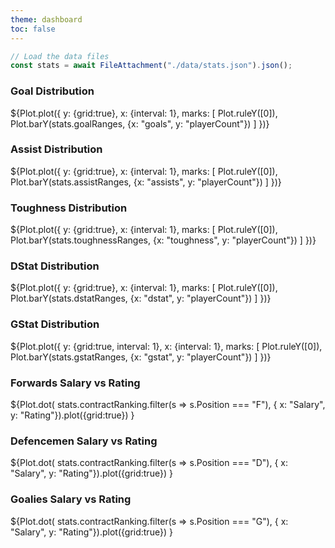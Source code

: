 ```yaml
---
theme: dashboard
toc: false
---
```



```js
// Load the data files
const stats = await FileAttachment("./data/stats.json").json();
```

<h3>Goal Distribution</h3>
${Plot.plot({
    y: {grid:true}, 
    x: {interval: 1},
    marks: [ 
        Plot.ruleY([0]), 
        Plot.barY(stats.goalRanges, {x: "goals", y: "playerCount"})
    ]
})}

<h3>Assist Distribution</h3>
${Plot.plot({
    y: {grid:true}, 
    x: {interval: 1},
    marks: [ 
        Plot.ruleY([0]), 
        Plot.barY(stats.assistRanges, {x: "assists", y: "playerCount"})
    ]
})}

<h3>Toughness Distribution</h3>
${Plot.plot({
    y: {grid:true}, 
    x: {interval: 1},
    marks: [ 
        Plot.ruleY([0]), 
        Plot.barY(stats.toughnessRanges, {x: "toughness", y: "playerCount"})
    ]
})}

<h3>DStat Distribution</h3>
${Plot.plot({
    y: {grid:true}, 
    x: {interval: 1},
    marks: [ 
        Plot.ruleY([0]), 
        Plot.barY(stats.dstatRanges, {x: "dstat", y: "playerCount"})
    ]
})}

<h3>GStat Distribution</h3>
${Plot.plot({
    y: {grid:true, interval: 1}, 
    x: {interval: 1},
    marks: [ 
        Plot.ruleY([0]), 
        Plot.barY(stats.gstatRanges, {x: "gstat", y: "playerCount"})
    ]
})}

<h3>Forwards Salary vs Rating</h3>
${Plot.dot(
    stats.contractRanking.filter(s => s.Position === "F"),
    { x: "Salary", y: "Rating"}).plot({grid:true})
}

<h3>Defencemen Salary vs Rating</h3>
${Plot.dot(
    stats.contractRanking.filter(s => s.Position === "D"),
    { x: "Salary", y: "Rating"}).plot({grid:true})
}

<h3>Goalies Salary vs Rating</h3>
${Plot.dot(
    stats.contractRanking.filter(s => s.Position === "G"),
    { x: "Salary", y: "Rating"}).plot({grid:true})
}

